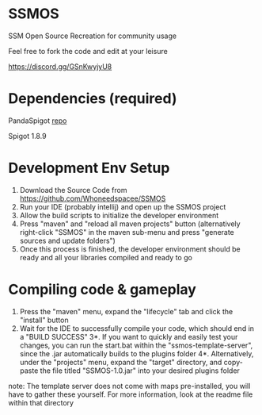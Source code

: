 # SSMOS

SSM Open Source Recreation for community usage

Feel free to fork the code and edit at your leisure 

https://discord.gg/GSnKwyjyU8

# Dependencies (required)	

PandaSpigot [repo](https://github.com/hpfxd/PandaSpigot)

Spigot 1.8.9

# Development Env Setup

1. Download the Source Code from https://github.com/Whoneedspacee/SSMOS
2. Run your IDE (probably intellij) and open up the SSMOS project
3. Allow the build scripts to initialize the developer environment
4. Press "maven" and "reload all maven projects" button (alternatively right-click "SSMOS" in the maven sub-menu and press "generate sources and update folders")
5. Once this process is finished, the developer environment should be ready and all your libraries compiled and ready to go

# Compiling code & gameplay

1. Press the "maven" menu, expand the "lifecycle" tab and click the "install" button
2. Wait for the IDE to successfully compile your code, which should end in a "BUILD SUCCESS"
3*. If you want to quickly and easily test your changes, you can run the start.bat within the "ssmos-template-server", since the .jar automatically builds to the plugins folder
4*. Alternatively, under the "projects" menu, expand the "target" directory, and copy-paste the file titled "SSMOS-1.0.jar" into your desired plugins folder

note: The template server does not come with maps pre-installed, you will have to gather these yourself. For more information, look at the readme file within that directory
